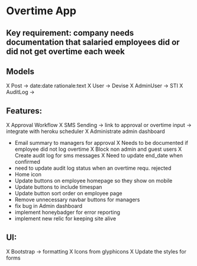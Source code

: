 # Overtime App

## Key requirement: company needs documentation that salaried employees did or did not get overtime each week

## Models
X Post -> date:date rationale:text
X User -> Devise
X AdminUser -> STI
X AuditLog -> 


## Features:
X Approval Workflow
X SMS Sending -> link to approval or overtime input -> integrate with heroku scheduler
X Administrate admin dashboard
- Email summary to managers for approval
X Needs to be documented if employee did not log overtime
X Block non admin and guest users
X Create audit log for sms messages
X Need to update end_date when confirmed
- need to update audit log status when an overtime requ. rejected
- Home icon
- Update buttons on employee homepage so they show on mobile
- Update buttons to include timespan
- Update button sort order on employee page
- Remove unnecessary navbar buttons for managers
- fix bug in Admin dashboard
- implement honeybadger for error reporting
- implement new relic for keeping site alive

## UI:
X Bootstrap -> formatting
X Icons from glyphicons
X Update the styles for forms

<!-- ## refactor todos:
X add full name method for users
X refactor user association integration test in post_spec
X refactor posts/_form for admin user with status
X Fix post_spec.rb:82 to use factories
X Fix post_spec.rb:52 to have correct user reference -->

<!-- ## TODOs
X Integrate validation for phone attr in User:
	# No spaces or dashes
	# exactly 10 characters
	# all characters have to be a number -->